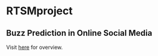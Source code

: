 # RTSMproject

## Buzz Prediction in Online Social Media

Visit [here](http://ama.liglab.fr/resourcestools/datasets/buzz-prediction-in-social-media/) for overview.
